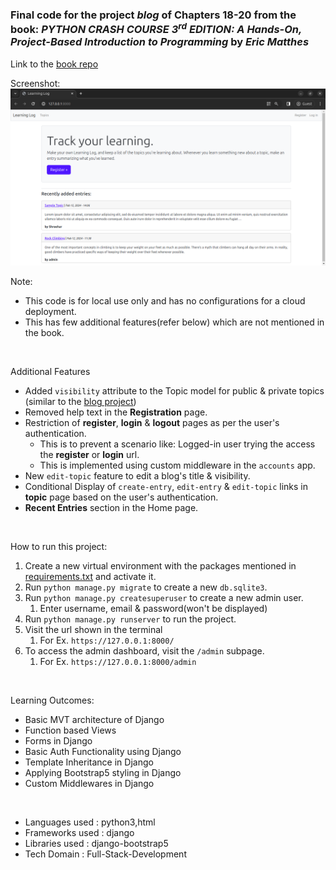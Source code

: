 ### Final code for the project *blog* of Chapters 18-20 from the book: _PYTHON CRASH COURSE 3<sup>rd</sup> EDITION: A Hands-On, Project-Based Introduction to Programming_ by _Eric Matthes_    
Link to the [book repo](https://github.com/Shreehar-KE/book-python-crash-course/)
<br/>

Screenshot:
![Homepage](./demo/screenshots/Homepage-1.png)
<br/>

Note: 
- This code is for local use only and has no configurations for a cloud deployment.
- This has few additional features(refer below) which are not mentioned in the book.   

<br/>

Additional Features
- Added `visibility` attribute to the Topic model for public & private topics (similar to  the [blog project](https://github.com/Shreehar-KE/pcc-django-blog))
- Removed help text in the __Registration__ page.
- Restriction of __register__, __login__ & __logout__ pages as per the user's authentication.
  - This is to prevent a scenario like: Logged-in user trying the access the __register__ or __login__ url.
  - This is implemented using custom middleware in the `accounts` app.
- New `edit-topic` feature to edit a blog's title & visibility.
- Conditional Display of `create-entry`, `edit-entry` & `edit-topic` links in __topic__ page based on the user's authentication.
- __Recent Entries__ section in the Home page.  
  
<br/>

How to run this project:
1. Create a new virtual environment with the packages mentioned in [requirements.txt](requirements.txt) and activate it.
2. Run `python manage.py migrate` to create a new `db.sqlite3`.
3. Run `python manage.py createsuperuser` to create a new admin user.
   1. Enter username, email & password(won't be displayed)
4. Run `python manage.py runserver` to run the project.
5. Visit the url shown in the terminal
   1. For Ex. `https://127.0.0.1:8000/`
6. To access the admin dashboard, visit the `/admin` subpage.
   1. For Ex. `https://127.0.0.1:8000/admin`

<br/>

Learning Outcomes:
- Basic MVT architecture of Django
- Function based Views
- Forms in Django
- Basic Auth Functionality using Django
- Template Inheritance in Django
- Applying Bootstrap5 styling in Django
- Custom Middlewares in Django

<br/>

- Languages used : python3,html
- Frameworks used : django
- Libraries used : django-bootstrap5
- Tech Domain : Full-Stack-Development